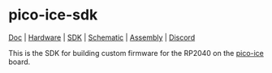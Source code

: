 # pico-ice-sdk

[Doc](http://pico-ice.tinyvision.ai/)
| [Hardware](https://github.com/tinyvision-ai-inc/pico-ice)
| [SDK](https://github.com/tinyvision-ai-inc/pico-ice-sdk)
| [Schematic](https://raw.githubusercontent.com/tinyvision-ai-inc/pico-ice/main/Board/Rev3/pico-ice.pdf)
| [Assembly](https://htmlpreview.github.io/?https://github.com/tinyvision-ai-inc/pico-ice/blob/main/Board/Rev3/bom/ibom.html)
| [Discord](https://discord.gg/t2CzbAYeD2)

This is the SDK for building custom firmware for the RP2040 on the [pico-ice](https://pico-ice.tinyvision.ai/) board.
